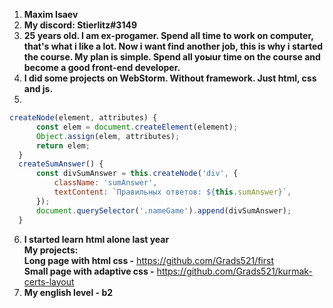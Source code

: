 1. **Maxim Isaev**
2. **My discord: Stierlitz#3149** 
3. **25 years old. I am ex-progamer. Spend all time to work on computer, that's what i like a lot. Now i want find another job, this is why i started the course. My plan is simple. Spend all yoыur time on the course and become a good front-end developer.**
4. **I did some projects on WebStorm. Without framework. Just html, css and js.**
5. 
```javascript
createNode(element, attributes) {
      const elem = document.createElement(element);
      Object.assign(elem, attributes);
      return elem;
  }
  createSumAnswer() {
      const divSumAnswer = this.createNode('div', {
          className: 'sumAnswer',
          textContent: `Правильных ответов: ${this.sumAnswer}`,
      });
      document.querySelector('.nameGame').append(divSumAnswer);
  }
```
6. **I started learn html alone last year**\
**My projects:**\
**Long page with html css -** https://github.com/Grads521/first \
**Small page with adaptive css -** https://github.com/Grads521/kurmak-certs-layout 
7. **My english level - b2**